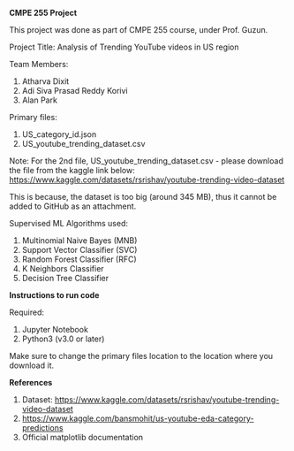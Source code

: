 ****CMPE 255 Project****

This project was done as part of CMPE 255 course, under Prof. Guzun.

Project Title: Analysis of Trending YouTube videos in US region

Team Members:
1. Atharva Dixit
2. Adi Siva Prasad Reddy Korivi
3. Alan Park

Primary files:
1. US_category_id.json
2. US_youtube_trending_dataset.csv

Note: For the 2nd file, US_youtube_trending_dataset.csv - please download the file from the kaggle link below:
https://www.kaggle.com/datasets/rsrishav/youtube-trending-video-dataset

This is because, the dataset is too big (around 345 MB), thus it cannot be added to GitHub as an attachment.

Supervised ML Algorithms used:
1. Multinomial Naive Bayes (MNB)
2. Support Vector Classifier (SVC)
3. Random Forest Classifier (RFC)
4. K Neighbors Classifier
5. Decision Tree Classifier

**Instructions to run code**

Required:
1. Jupyter Notebook
2. Python3 (v3.0 or later)

Make sure to change the primary files location to the location where you download it.

**References**

1. Dataset: https://www.kaggle.com/datasets/rsrishav/youtube-trending-video-dataset
2. https://www.kaggle.com/bansmohit/us-youtube-eda-category-predictions
3. Official matplotlib documentation
